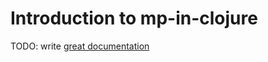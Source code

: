 # Introduction to mp-in-clojure

TODO: write [great documentation](http://jacobian.org/writing/what-to-write/)
